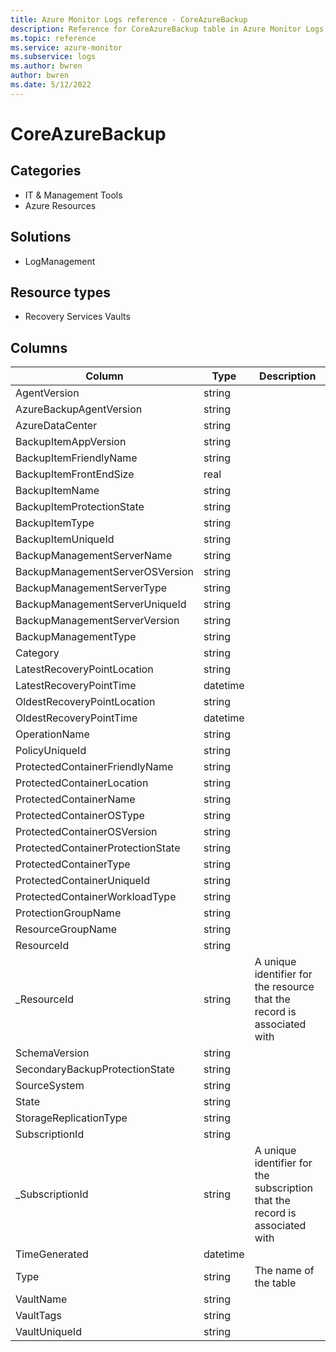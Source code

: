 ```yaml
---
title: Azure Monitor Logs reference - CoreAzureBackup
description: Reference for CoreAzureBackup table in Azure Monitor Logs.
ms.topic: reference
ms.service: azure-monitor
ms.subservice: logs
ms.author: bwren
author: bwren
ms.date: 5/12/2022
---
```


# CoreAzureBackup

 

## Categories

- IT & Management Tools
- Azure Resources
## Solutions

- LogManagement
## Resource types

- Recovery Services Vaults




## Columns

| Column | Type | Description |
| --- | --- | --- |
| AgentVersion | string |  |
| AzureBackupAgentVersion | string |  |
| AzureDataCenter | string |  |
| BackupItemAppVersion | string |  |
| BackupItemFriendlyName | string |  |
| BackupItemFrontEndSize | real |  |
| BackupItemName | string |  |
| BackupItemProtectionState | string |  |
| BackupItemType | string |  |
| BackupItemUniqueId | string |  |
| BackupManagementServerName | string |  |
| BackupManagementServerOSVersion | string |  |
| BackupManagementServerType | string |  |
| BackupManagementServerUniqueId | string |  |
| BackupManagementServerVersion | string |  |
| BackupManagementType | string |  |
| Category | string |  |
| LatestRecoveryPointLocation | string |  |
| LatestRecoveryPointTime | datetime |  |
| OldestRecoveryPointLocation | string |  |
| OldestRecoveryPointTime | datetime |  |
| OperationName | string |  |
| PolicyUniqueId | string |  |
| ProtectedContainerFriendlyName | string |  |
| ProtectedContainerLocation | string |  |
| ProtectedContainerName | string |  |
| ProtectedContainerOSType | string |  |
| ProtectedContainerOSVersion | string |  |
| ProtectedContainerProtectionState | string |  |
| ProtectedContainerType | string |  |
| ProtectedContainerUniqueId | string |  |
| ProtectedContainerWorkloadType | string |  |
| ProtectionGroupName | string |  |
| ResourceGroupName | string |  |
| ResourceId | string |  |
| _ResourceId | string | A unique identifier for the resource that the record is associated with |
| SchemaVersion | string |  |
| SecondaryBackupProtectionState | string |  |
| SourceSystem | string |  |
| State | string |  |
| StorageReplicationType | string |  |
| SubscriptionId | string |  |
| _SubscriptionId | string | A unique identifier for the subscription that the record is associated with |
| TimeGenerated | datetime |  |
| Type | string | The name of the table |
| VaultName | string |  |
| VaultTags | string |  |
| VaultUniqueId | string |  |

